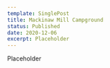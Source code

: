 ```yaml
---
template: SinglePost
title: Mackinaw Mill Campground
status: Published
date: 2020-12-06
excerpt: Placeholder
---
```

Placeholder